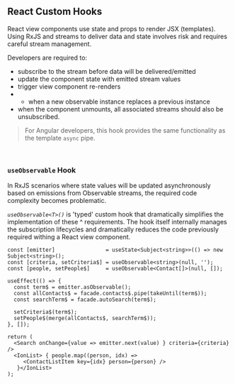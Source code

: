 ## React Custom Hooks

React view components use state and props to render JSX (templates).
Using RxJS and streams to deliver data and state involves risk and requires careful stream management.

Developers are required to:

- subscribe to the stream before data will be delivered/emitted
- update the component state with emitted stream values
- trigger view component re-renders
- - when a new observable instance replaces a previous instance
- when the component unmounts, all associated streams should also be unsubscribed.

> For Angular developers, this hook provides the same functionality as the template `async` pipe.

<br/>

### `useObservable` Hook

In RxJS scenarios where state values will be updated asynchronously based on emissions from Observable streams, the required code complexity becomes problematic.

_`useObservable<T>()`_ is 'typed' custom hook that dramatically simplifies the implementation of these ^ requirements. The hook itself internally manages the subscription lifecycles and dramatically reduces the code previously required withing a React view component.

```tsx
const [emitter]                = useState<Subject<string>>(() => new Subject<string>();
const [criteria, setCriteria$] = useObservable<string>(null, '');
const [people, setPeople$]     = useObservable<Contact[]>(null, []);

useEffect(() => {
  const term$ = emitter.asObservable();
  const allContacts$ = facade.contacts$.pipe(takeUntil(term$));
  const searchTerm$ = facade.autoSearch(term$);

  setCriteria$(term$);
  setPeople$(merge(allContacts$, searchTerm$));
}, []);

return (
  <Search onChange={value => emitter.next(value) } criteria={criteria} />
  <IonList> { people.map((person, idx) =>
     <ContactListItem key={idx} person={person} />
   }</IonList>
);
```
